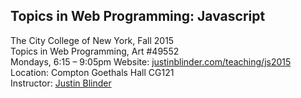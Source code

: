 ## Topics in Web Programming: Javascript
The City College of New York, Fall 2015  
Topics in Web Programming, Art #49552  
Mondays, 6:15 – 9:05pm
Website: [justinblinder.com/teaching/js2015](http://justinblinder.com/teaching/js2015)  
Location: Compton Goethals Hall CG121  
Instructor: [Justin Blinder](http://justinblinder.com/)

